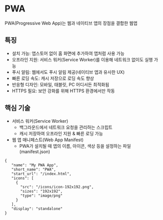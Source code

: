 # PWA

PWA(Progressive Web App)는 웹과 네이티브 앱의 장점을 결합한 웹앱

## 특징

- 설치 가능: 앱스토어 없이 홈 화면에 추가하여 앱처럼 사용 가능
- 오프라인 지원: 서비스 워커(Service Worker)를 이용해 네트워크 없이도 실행 가능
- 푸시 알림: 웹에서도 푸시 알림 제공(네이티브 앱과 유사한 UX)
- 빠른 로딩 속도: 캐시 저장으로 로딩 속도 향상
- 반응형 디자인: 모바일, 태블릿, PC 어디서든 최적화됨
- HTTPS 필요: 보안 강화를 위해 HTTPS 환경에서만 작동

## 핵심 기술

- 서비스 워커(Service Worker)
  - 백그라운드에서 네트워크 요청을 관리하는 스크립트
  - 캐시 저장하여 오프라인 지원 & 빠른 로딩 가능
- 웹 앱 매니페스트(Web App Manifest)
  - PWA가 설치될 때 앱의 이름, 아이콘, 색상 등을 설정하는 파일(manifest.json)

```
{
   "name": "My PWA App",
   "short_name": "PWA",
   "start_url": "/index.html",
   "icons": [
     {
       "src": "/icons/icon-192x192.png",
       "sizes": "192x192",
       "type": "image/png"
     }
   ],
   "display": "standalone"
}
```
